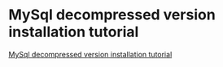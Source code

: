 # MySql decompressed version installation tutorial
[MySql decompressed version installation tutorial](https://aiwithcloud.com/2022/09/16/mysql_decompressed_version_installation_tutorial/)